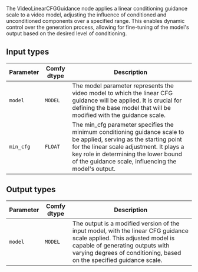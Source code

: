 
The VideoLinearCFGGuidance node applies a linear conditioning guidance scale to a video model, adjusting the influence of conditioned and unconditioned components over a specified range. This enables dynamic control over the generation process, allowing for fine-tuning of the model's output based on the desired level of conditioning.
## Input types

| Parameter | Comfy dtype | Description |
|-----------|-------------|-------------|
| `model`   | `MODEL`     | The model parameter represents the video model to which the linear CFG guidance will be applied. It is crucial for defining the base model that will be modified with the guidance scale. |
| `min_cfg` | `FLOAT`     | The min_cfg parameter specifies the minimum conditioning guidance scale to be applied, serving as the starting point for the linear scale adjustment. It plays a key role in determining the lower bound of the guidance scale, influencing the model's output. |

## Output types

| Parameter | Comfy dtype | Description |
|-----------|-------------|-------------|
| `model`   | `MODEL`     | The output is a modified version of the input model, with the linear CFG guidance scale applied. This adjusted model is capable of generating outputs with varying degrees of conditioning, based on the specified guidance scale. |